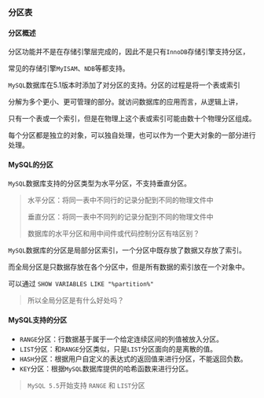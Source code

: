 ### 分区表



#### 分区概述

分区功能并不是在存储引擎层完成的，因此不是只有`InnoDB`存储引擎支持分区，

常见的存储引擎`MyISAM`、`NDB`等都支持。

`MySQL`数据库在5.1版本时添加了对分区的支持。分区的过程是将一个表或索引

分解为多个更小、更可管理的部分。就访问数据库的应用而言，从逻辑上讲，

只有一个表或一个索引，但是在物理上这个表或索引可能由数十个物理分区组成。

每个分区都是独立的对象，可以独自处理，也可以作为一个更大对象的一部分进行处理。



#### MySQL的分区

`MySQL`数据库支持的分区类型为水平分区，不支持垂直分区。

> 水平分区：将同一表中不同行的记录分配到不同的物理文件中
>
> 垂直分区：将同一表中不同列的记录分配到不同的物理文件中
>
> 数据库的水平分区和用中间件或代码控制分区有啥区别？

`MySQL`数据库的分区是局部分区索引，一个分区中既存放了数据又存放了索引。

而全局分区是只数据存放在各个分区中，但是所有数据的索引放在一个对象中。

可以通过 `SHOW VARIABLES LIKE "%partition%"`

> 所以全局分区是有什么好处吗？



#### MySQL支持的分区

* `RANGE`分区：行数据基于属于一个给定连续区间的列值被放入分区。
* `LIST`分区：和`RANGE`分区类似，只是`LIST`分区面向的是离散的值。
* `HASH`分区：根据用户自定义的表达式的返回值来进行分区，不能返回负数。
* `KEY`分区：根据`MySQL`数据库提供的哈希函数来进行分区。

>  `MySQL 5.5`开始支持 `RANGE` 和 `LIST`分区